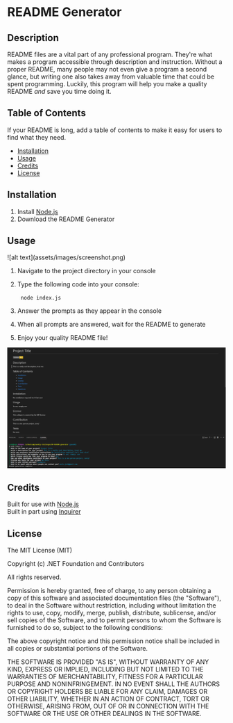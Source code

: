 # README Generator

## Description

README files are a vital part of any professional program. They're what makes a program accessible through description and instruction. Without a proper README, many people may not even give a program a second glance, but writing one also takes away from valuable time that could be spent programming. Luckily, this program will help you make a quality README *and* save you time doing it. 

## Table of Contents

If your README is long, add a table of contents to make it easy for users to find what they need.

- [Installation](#installation)
- [Usage](#usage)
- [Credits](#credits)
- [License](#license)

## Installation

1. Install [Node.js](https://nodejs.org/en/)
2. Download the README Generator

## Usage

<!--> ![alt text](assets/images/screenshot.png) <!-->

1. Navigate to the project directory in your console
2. Type the following code into your console: 

        node index.js
    
3. Answer the prompts as they appear in the console
4. When all prompts are answered, wait for the README to generate
5. Enjoy your quality README file!

![screenshot of program in-use](assets/images/screenshot.PNG)

## Credits

Built for use with [Node.js](https://nodejs.org/en/)
<br>Built in part using [Inquirer](https://www.npmjs.com/package/inquirer/v/8.2.4)

## License

The MIT License (MIT)

Copyright (c) .NET Foundation and Contributors

All rights reserved.

Permission is hereby granted, free of charge, to any person obtaining a copy
of this software and associated documentation files (the "Software"), to deal
in the Software without restriction, including without limitation the rights
to use, copy, modify, merge, publish, distribute, sublicense, and/or sell
copies of the Software, and to permit persons to whom the Software is
furnished to do so, subject to the following conditions:

The above copyright notice and this permission notice shall be included in all
copies or substantial portions of the Software.

THE SOFTWARE IS PROVIDED "AS IS", WITHOUT WARRANTY OF ANY KIND, EXPRESS OR
IMPLIED, INCLUDING BUT NOT LIMITED TO THE WARRANTIES OF MERCHANTABILITY,
FITNESS FOR A PARTICULAR PURPOSE AND NONINFRINGEMENT. IN NO EVENT SHALL THE
AUTHORS OR COPYRIGHT HOLDERS BE LIABLE FOR ANY CLAIM, DAMAGES OR OTHER
LIABILITY, WHETHER IN AN ACTION OF CONTRACT, TORT OR OTHERWISE, ARISING FROM,
OUT OF OR IN CONNECTION WITH THE SOFTWARE OR THE USE OR OTHER DEALINGS IN THE
SOFTWARE.
